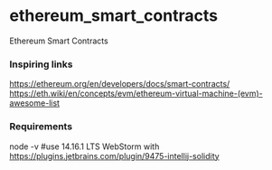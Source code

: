 # ethereum_smart_contracts
Ethereum Smart Contracts

### Inspiring links
https://ethereum.org/en/developers/docs/smart-contracts/
https://eth.wiki/en/concepts/evm/ethereum-virtual-machine-(evm)-awesome-list

### Requirements
node -v #use 14.16.1 LTS
WebStorm with https://plugins.jetbrains.com/plugin/9475-intellij-solidity